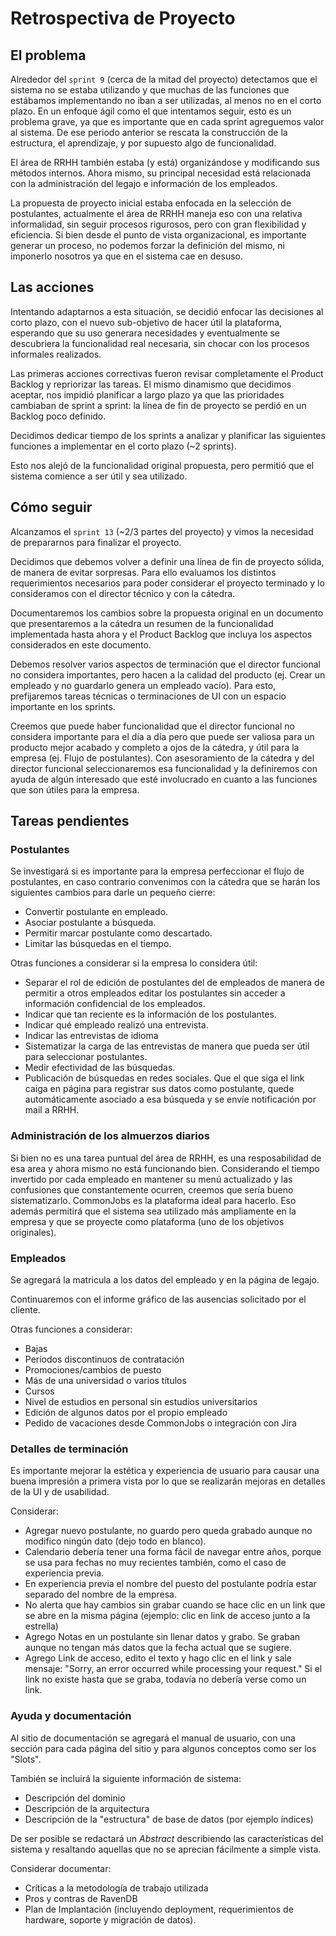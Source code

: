 # Retrospectiva de Proyecto 

## El problema

Alrededor del `sprint 9` (cerca de la mitad del proyecto) detectamos que el sistema no se estaba utilizando y que muchas de las funciones que estábamos implementando no iban a ser utilizadas, al menos no en el corto plazo. En un enfoque ágil como el que intentamos seguir, esto es un problema grave, ya que es importante que en cada sprint agreguemos valor al sistema. De ese periodo anterior se rescata la construcción de la estructura, el aprendizaje, y por supuesto algo de funcionalidad.

El área de RRHH también estaba (y está) organizándose y modificando sus métodos internos. Ahora mismo, su principal necesidad está relacionada con la administración del legajo e información de los empleados. 

La propuesta de proyecto inicial estaba enfocada en la selección de postulantes, actualmente el área de RRHH maneja eso con una relativa informalidad, sin seguir procesos rigurosos, pero con gran flexibilidad y eficiencia. Si bien desde el punto de vista organizacional, es importante generar un proceso, no podemos forzar la definición del mismo, ni imponerlo nosotros ya que en el sistema cae en desuso.


## Las acciones

Intentando adaptarnos a esta situación, se decidió enfocar las decisiones al corto plazo, con el nuevo sub-objetivo de hacer útil la plataforma, esperando que su uso generara necesidades y eventualmente se descubriera la funcionalidad real necesaria, sin chocar con los procesos informales realizados.

Las primeras acciones correctivas fueron revisar completamente el Product Backlog y repriorizar las tareas. El mismo dinamismo que decidimos aceptar, nos impidió planificar a largo plazo ya que las prioridades cambiaban de sprint a sprint: la línea de fin de proyecto se perdió en un Backlog poco definido.

Decidimos dedicar tiempo de los sprints a analizar y planificar las siguientes funciones a implementar en el corto plazo (~2 sprints).

Esto nos alejó de la funcionalidad original propuesta, pero permitió que el sistema comience a ser útil y sea utilizado.


## Cómo seguir

Alcanzamos el `sprint 13` (~2/3 partes del proyecto) y vimos la necesidad de prepararnos para finalizar el proyecto. 

Decidimos que debemos volver a definir una línea de fin de proyecto sólida, de manera de evitar sorpresas. Para ello evaluamos los distintos requerimientos necesarios para poder considerar el proyecto terminado y lo consideramos con el director técnico y con la cátedra. 

Documentaremos los cambios sobre la propuesta original en un documento que presentaremos a la cátedra un resumen de la funcionalidad implementada hasta ahora y el Product Backlog que incluya los aspectos considerados en este documento.

Debemos resolver varios aspectos de terminación que el director funcional no considera importantes, pero hacen a la calidad del producto (ej. Crear un empleado y no guardarlo genera un empleado vacío). Para esto, prefijaremos tareas técnicas o terminaciones de UI con un espacio importante en los sprints.

Creemos que puede haber funcionalidad que el director funcional no considera importante para el día a día pero que puede ser valiosa para un producto mejor acabado y completo a ojos de la cátedra, y útil para la empresa (ej. Flujo de postulantes). Con asesoramiento de la cátedra y del director funcional seleccionaremos esa funcionalidad y la definiremos con ayuda de algún interesado que esté involucrado en cuanto a las funciones que son útiles para la empresa.

## Tareas pendientes

### Postulantes

Se investigará si es importante para la empresa perfeccionar el flujo de postulantes, en caso contrario convenimos con la cátedra que se harán los siguientes cambios para darle un pequeño cierre:

* Convertir postulante en empleado.
* Asociar postulante a búsqueda.
* Permitir marcar postulante como descartado.
* Limitar las búsquedas en el tiempo.

Otras funciones a considerar si la empresa lo considera útil:

* Separar el rol de edición de postulantes del de empleados de manera de permitir a otros empleados editar los postulantes sin acceder a información confidencial de los empleados.
* Indicar que tan reciente es la información de los postulantes.
* Indicar qué empleado realizó una entrevista.
* Indicar las entrevistas de idioma
* Sistematizar la carga de las entrevistas de manera que pueda ser útil para seleccionar postulantes.
* Medir efectividad de las búsquedas.
* Publicación de búsquedas en redes sociales. Que el que siga el link caiga en página para registrar sus datos como postulante, quede automáticamente asociado a esa búsqueda y se envíe notificación por mail a RRHH. 

### Administración de los almuerzos diarios

Si bien no es una tarea puntual del área de RRHH, es una resposabilidad de esa area y ahora mismo no está funcionando bien. Considerando el tiempo invertido por cada empleado en mantener su menú actualizado y las confusiones que constantemente ocurren, creemos que sería bueno sistematizarlo. CommonJobs es la plataforma ideal para hacerlo. Eso además permitirá que el sistema sea utilizado más ampliamente en la empresa y que se proyecte como plataforma (uno de los objetivos originales).

### Empleados

Se agregará la matricula a los datos del empleado y en la página de legajo.

Continuaremos con el informe gráfico de las ausencias solicitado por el cliente.

Otras funciones a considerar:

* Bajas
* Períodos discontinuos de contratación
* Promociones/cambios de puesto
* Más de una universidad o varios títulos
* Cursos
* Nivel de estudios en personal sin estudios universitarios
* Edición de algunos datos por el propio empleado
* Pedido de vacaciones desde CommonJobs o integración con Jira

### Detalles de terminación

Es importante mejorar la estética y experiencia de usuario para causar una buena impresión a primera vista por lo que se realizarán mejoras en detalles de la UI y de usabilidad.

Considerar:

* Agregar nuevo postulante, no guardo pero queda grabado aunque no modifico ningún dato (dejo todo en blanco).
* Calendario debería tener una forma fácil de navegar entre años, porque se usa para fechas no muy recientes también, como el caso de experiencia previa.
* En experiencia previa el nombre del puesto del postulante podría estar separado del nombre de la empresa.
* No alerta que hay cambios sin grabar cuando se hace clic en un link que se abre en la misma página (ejemplo: clic en link de acceso junto a la estrella)
* Agrego Notas en un postulante sin llenar datos y grabo. Se graban aunque no tengan más datos que la fecha actual que se sugiere.
* Agrego Link de acceso, edito el texto y hago clic en el link y sale mensaje: "Sorry, an error occurred while processing your request." Si el link no existe hasta que se graba, todavía no debería verse como un link. 

### Ayuda y documentación

Al sitio de documentación se agregará el manual de usuario, con una sección para cada página del sitio y para algunos conceptos como ser los "Slots".

También se incluirá la siguiente información de sistema:

* Descripción del dominio
* Descripción de la arquitectura
* Descripción de la "estructura" de base de datos (por ejemplo índices)

De ser posible se redactará un _Abstract_ describiendo las características del sistema y resaltando aquellas que no se aprecian fácilmente a simple vista.

Considerar documentar:

* Críticas a la metodología de trabajo utilizada
* Pros y contras de RavenDB
* Plan de Implantación (incluyendo deployment, requerimientos de hardware, soporte y migración de datos).